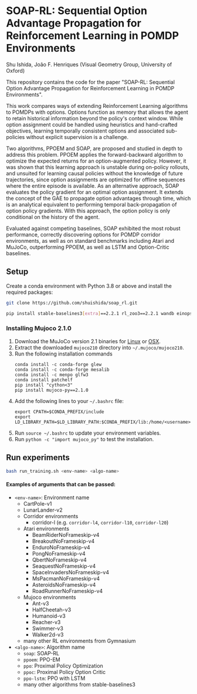 # SOAP-RL: Sequential Option Advantage Propagation for Reinforcement Learning in POMDP Environments
Shu Ishida, João F. Henriques (Visual Geometry Group, University of Oxford)

This repository contains the code for the paper "SOAP-RL: Sequential Option Advantage Propagation for Reinforcement Learning in POMDP Environments".

This work compares ways of extending Reinforcement Learning algorithms to POMDPs with options. 
Options function as memory that allows the agent to retain historical information beyond the policy's context window. 
While option assignment could be handled using heuristics and hand-crafted objectives, learning temporally consistent options and associated sub-policies without explicit supervision is a challenge. 

Two algorithms, PPOEM and SOAP, are proposed and studied in depth to address this problem. 
PPOEM applies the forward-backward algorithm to optimize the expected returns for an option-augmented policy. 
However, it was shown that this learning approach is unstable during on-policy rollouts, and unsuited for learning causal policies without the knowledge of future trajectories, since option assignments are optimized for offline sequences where the entire episode is available. 
As an alternative approach, SOAP evaluates the policy gradient for an optimal option assignment. 
It extends the concept of the GAE to propagate option advantages through time, which is an analytical equivalent to performing temporal back-propagation of option policy gradients. 
With this approach, the option policy is only conditional on the history of the agent.

Evaluated against competing baselines, SOAP exhibited the most robust performance, correctly discovering options for POMDP corridor environments, as well as on standard benchmarks including Atari and MuJoCo, outperforming PPOEM, as well as LSTM and Option-Critic baselines. 

## Setup

Create a conda environment with Python 3.8 or above and install the required packages:

```bash
git clone https://github.com/shuishida/soap_rl.git

pip install stable-baselines3[extra]==2.2.1 rl_zoo3==2.2.1 wandb einops
```

### Installing Mujoco 2.1.0

1. Download the MuJoCo version 2.1 binaries for [Linux](https://mujoco.org/download/mujoco210-linux-x86_64.tar.gz) or [OSX](https://mujoco.org/download/mujoco210-macos-x86_64.tar.gz).
2. Extract the downloaded `mujoco210` directory into `~/.mujoco/mujoco210`.
3. Run the following installation commands
    ```
    conda install -c conda-forge glew
    conda install -c conda-forge mesalib
    conda install -c menpo glfw3
    conda install patchelf
    pip install "cython<3"
    pip install mujoco-py==2.1.0
    ```
4. Add the following lines to your `~/.bashrc` file:
    ```
    export CPATH=$CONDA_PREFIX/include
    export LD_LIBRARY_PATH=$LD_LIBRARY_PATH:$CONDA_PREFIX/lib:/home/<username>/.mujoco/mujoco210/bin
    ```
5. Run `source ~/.bashrc` to update your environment variables.
6. Run `python -c "import mujoco_py"` to test the installation.

## Run experiments

```bash
bash run_training.sh <env-name> <algo-name>
```

#### Examples of arguments that can be passed:

- `<env-name>`: Environment name
  - CartPole-v1
  - LunarLander-v2
  - Corridor environments
    - corridor-l<length> (e.g. `corridor-l4`, `corridor-l10`, `corridor-l20`)
  - Atari environments
    - BeamRiderNoFrameskip-v4
    - BreakoutNoFrameskip-v4
    - EnduroNoFrameskip-v4
    - PongNoFrameskip-v4
    - QbertNoFrameskip-v4
    - SeaquestNoFrameskip-v4
    - SpaceInvadersNoFrameskip-v4
    - MsPacmanNoFrameskip-v4
    - AsteroidsNoFrameskip-v4 
    - RoadRunnerNoFrameskip-v4
  - Mujoco environments
    - Ant-v3
    - HalfCheetah-v3
    - Humanoid-v3
    - Reacher-v3
    - Swimmer-v3
    - Walker2d-v3
  - many other RL environments from Gymnasium
- `<algo-name>`: Algorithm name
  - `soap`: SOAP-RL
  - `ppoem`: PPO-EM
  - `ppo`: Proximal Policy Optimization
  - `ppoc`: Proximal Policy Option Critic
  - `ppo-lstm`: PPO with LSTM
  - many other algorithms from stable-baselines3

